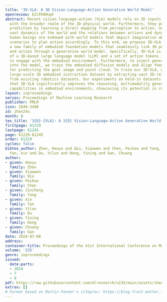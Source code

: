 ```yaml
---
title: '3D-VLA: A 3D Vision-Language-Action Generative World Model'
openreview: EZcFK8HupF
abstract: Recent vision-language-action (VLA) models rely on 2D inputs, lacking integration
  with the broader realm of the 3D physical world. Furthermore, they perform action
  prediction by learning a direct mapping from perception to action, neglecting the
  vast dynamics of the world and the relations between actions and dynamics. In contrast,
  human beings are endowed with world models that depict imagination about future
  scenarios to plan action accordingly. To this end, we propose 3D-VLA by introducing
  a new family of embodied foundation models that seamlessly link 3D perception, reasoning,
  and action through a generative world model. Specifically, 3D-VLA is built on top
  of a 3D-based large language model (LLM) and a set of action tokens is introduced
  to engage with the embodied environment. Furthermore, to inject generation abilities
  into the model, we train the embodied diffusion models and align them into the LLM
  for predicting the goal image and point cloud. To train our 3D-VLA, we curate a
  large-scale 3D embodied instruction dataset by extracting vast 3D-related information
  from existing robotics datasets. Our experiments on held-in datasets demonstrate
  that 3D-VLA significantly improves the reasoning, multimodality generation and planning
  capabilities in embodied environments, showcasing its potential in real-world applications.
layout: inproceedings
series: Proceedings of Machine Learning Research
publisher: PMLR
issn: 2640-3498
id: zhen24a
month: 0
tex_title: '3{D}-{VLA}: A 3{D} Vision-Language-Action Generative World Model'
firstpage: 61229
lastpage: 61245
page: 61229-61245
order: 61229
cycles: false
bibtex_author: Zhen, Haoyu and Qiu, Xiaowen and Chen, Peihao and Yang, Jincheng and
  Yan, Xin and Du, Yilun and Hong, Yining and Gan, Chuang
author:
- given: Haoyu
  family: Zhen
- given: Xiaowen
  family: Qiu
- given: Peihao
  family: Chen
- given: Jincheng
  family: Yang
- given: Xin
  family: Yan
- given: Yilun
  family: Du
- given: Yining
  family: Hong
- given: Chuang
  family: Gan
date: 2024-07-08
address:
container-title: Proceedings of the 41st International Conference on Machine Learning
volume: '235'
genre: inproceedings
issued:
  date-parts:
  - 2024
  - 7
  - 8
pdf: https://raw.githubusercontent.com/mlresearch/v235/main/assets/zhen24a/zhen24a.pdf
extras: []
# Format based on Martin Fenner's citeproc: https://blog.front-matter.io/posts/citeproc-yaml-for-bibliographies/
---
```

